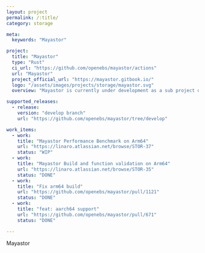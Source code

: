 ```yaml
---
layout: project
permalink: /:title/
category: storage

meta:
  keywords: "Mayastor"

project:
  title: "Mayastor"
  type: "Rust"
  ci_url: "https://github.com/openebs/mayastor/actions"
  url: "Mayastor"
  project_official_url: "https://mayastor.gitbook.io/"
  logo: "/assets/images/projects/storage/mayastor.svg"
  overview: "Mayastor is currently under development as a sub project of the Open Source CNCF project OpenEBS. OpenEBS is a Container Attached Storage or CAS solution which extends Kubernetes with a declarative data plane, providing flexible persistent storage for stateful applications."

supported_releases:
  - release:
    version: "develop branch"
    url: "https://github.com/openebs/mayastor/tree/develop"

work_items:
  - work:
    title: "Mayastor Performance Benchmark on Arm64"
    url: "https://linaro.atlassian.net/browse/STOR-37"
    status: "WIP"
  - work:
    title: "Mayastor Build and function validation on Arm64"
    url: "https://linaro.atlassian.net/browse/STOR-35"
    status: "DONE"
  - work:
    title: "Fix arm64 build"
    url: "https://github.com/openebs/mayastor/pull/1121"
    status: "DONE"
  - work:
    title: "feat: aarch64 support"
    url: "https://github.com/openebs/mayastor/pull/671"
    status: "DONE"

---
```


<p>Mayastor</p>
